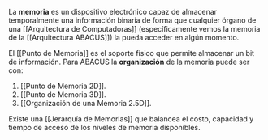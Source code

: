 La **memoria** es un dispositivo electrónico capaz de almacenar temporalmente una información binaria de forma que cualquier órgano de una [[Arquitectura de Computadoras]] (específicamente vemos la memoria de la [[Arquitectura ABACUS]]) la pueda acceder en algún momento.

El [[Punto de Memoria]] es el soporte físico que permite almacenar un bit de información. Para ABACUS la **organización** de la memoria puede ser con:

1. [[Punto de Memoria 2D]].
2. [[Punto de Memoria 3D]].
3. [[Organización de una Memoria 2.5D]].

Existe una [[Jerarquía de Memorias]] que balancea el costo, capacidad y tiempo de acceso de los niveles de memoria disponibles.
